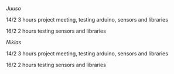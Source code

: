 _Juuso_

14/2 3 hours project meeting, testing arduino, sensors and libraries

16/2 2 hours testing sensors and libraries

_Niklas_

14/2 3 hours project meeting, testing arduino, sensors and libraries

16/2 2 hours testing sensors and libraries
